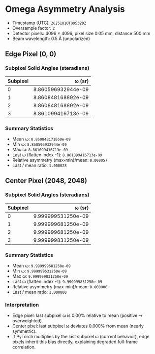 # Omega Asymmetry Analysis

- Timestamp (UTC): `20251010T095329Z`
- Oversample factor: `2`
- Detector pixels: 4096 × 4096, pixel size 0.05 mm, distance 500 mm
- Beam wavelength: 0.5 Å (unpolarized)

## Edge Pixel (0, 0)

### Subpixel Solid Angles (steradians)
| Subpixel | ω (sr) |
| --- | ---: |
| 0 | 8.860596932944e-09 |
| 1 | 8.860848168892e-09 |
| 2 | 8.860848168892e-09 |
| 3 | 8.861099416713e-09 |

### Summary Statistics
- Mean ω: `8.860848171860e-09`
- Min ω: `8.860596932944e-09`
- Max ω: `8.861099416713e-09`
- Last ω (flatten index -1): `8.861099416713e-09`
- Relative asymmetry (max-min)/mean: `0.000057`
- Last / mean ratio: `1.000028`

## Center Pixel (2048, 2048)

### Subpixel Solid Angles (steradians)
| Subpixel | ω (sr) |
| --- | ---: |
| 0 | 9.999999531250e-09 |
| 1 | 9.999999681250e-09 |
| 2 | 9.999999681250e-09 |
| 3 | 9.999999831250e-09 |

### Summary Statistics
- Mean ω: `9.999999681250e-09`
- Min ω: `9.999999531250e-09`
- Max ω: `9.999999831250e-09`
- Last ω (flatten index -1): `9.999999831250e-09`
- Relative asymmetry (max-min)/mean: `0.000000`
- Last / mean ratio: `1.000000`

### Interpretation
- Edge pixel: last subpixel ω is 0.00% relative to mean (positive → overweighted).
- Center pixel: last subpixel ω deviates 0.000% from mean (nearly symmetric).
- If PyTorch multiplies by the last subpixel ω (current behavior), edge pixels inherit this bias directly, explaining degraded full-frame correlation.